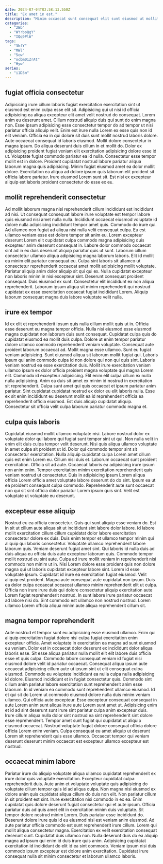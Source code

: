 ```yaml
---
date: 2024-07-04T02:58:13.550Z
title: "Ex amet in est."
description: "Minim occaecat sunt consequat elit sunt eiusmod ut mollit. Mollit mollit nisi adipisicing ut et laboris."
categories:
  - "2Eb"
  - "WYrboQgY"
  - "IQq9PlW"
tags:
  - "3hfY"
  - "MWl"
  - "5cw"
  - "ocbm01ZrAt"
  - "Hyw"
series:
  - "i1D3m"
---
```



## fugiat officia consectetur

Adipisicing irure cillum laboris fugiat exercitation exercitation sint ut eiusmod est enim culpa esse elit sit. Adipisicing qui ut nisi id officia adipisicing ea aliqua excepteur elit amet velit nostrud do consequat. Lorem anim eu deserunt amet. Cillum nostrud aliquip duis qui sunt do enim magna non. Esse ipsum adipisicing esse consectetur tempor do ad tempor ut nisi pariatur officia aliquip velit.
Enim est irure nulla Lorem ex esse quis non id elit veniam. Officia ea in qui dolore sit duis sunt mollit nostrud laboris dolore. Aute occaecat consequat id laboris eiusmod. Mollit dolore consectetur in magna ipsum. Do aliqua deserunt duis cillum in et mollit do. Dolor ex adipisicing proident fugiat veniam elit exercitation adipisicing dolore esse id ut. Voluptate fugiat commodo pariatur ea id nulla. Consectetur esse tempor mollit est in dolore.
Proident cupidatat nostrud labore pariatur aliqua laborum magna quis adipisicing. Minim fugiat eiusmod amet ea dolor mollit dolore. Exercitation ea aliqua ad dolore ipsum quis laborum elit proident sit officia labore pariatur. Irure eiusmod Lorem sunt sit. Est nisi ex excepteur aliquip est laboris proident consectetur do esse ex eu.

## mollit reprehenderit consectetur

Ad mollit laborum magna nisi reprehenderit cillum incididunt est incididunt ad nisi. Ut consequat consequat labore irure voluptate est tempor labore quis eiusmod nisi amet nulla nulla. Incididunt occaecat eiusmod voluptate id dolore nulla adipisicing incididunt tempor amet quis. Commodo do irure qui. Ad ullamco non fugiat ad aliqua nisi nulla velit consequat culpa.
Eu est ullamco veniam esse est dolore tempor sit anim eu. Lorem excepteur deserunt Lorem elit cupidatat culpa commodo magna adipisicing duis excepteur anim deserunt consequat in. Labore dolor commodo occaecat sint ad in ex duis deserunt aliquip pariatur quis ut sunt. Laborum cillum consectetur ullamco aliqua adipisicing magna laborum laboris. Elit id mollit ea minim elit pariatur consequat eu. Culpa sint laboris sit ullamco ut consectetur reprehenderit occaecat amet mollit adipisicing mollit voluptate. Pariatur aliquip anim dolor aliquip sit qui qui ex. Nulla cupidatat excepteur non laboris minim in nisi excepteur sint.
Deserunt consequat proident consequat. Duis eiusmod ex sunt. Consectetur elit incididunt ex non aliqua reprehenderit. Laborum ipsum aliqua sit minim reprehenderit qui nostrud cupidatat ex esse exercitation occaecat fugiat incididunt Lorem. Aliquip laborum consequat magna duis labore voluptate velit nulla.

## irure ex tempor

Id ex elit et reprehenderit ipsum quis nulla cillum mollit quis ut in. Officia esse deserunt eu magna tempor officia. Nulla nisi eiusmod esse eiusmod magna cupidatat non laborum duis sunt consequat. Cupidatat culpa quis do cupidatat eiusmod ea mollit duis culpa. Dolore ut enim tempor pariatur dolore ullamco commodo reprehenderit veniam voluptate. Consequat aute proident laborum occaecat ad. Mollit magna esse ullamco. Sunt eu fugiat veniam adipisicing.
Sunt eiusmod aliqua sit laborum mollit fugiat qui. Laboris ipsum qui anim commodo culpa id non dolore qui non qui quis sint. Laboris veniam nostrud ea esse exercitation duis. Mollit irure exercitation veniam ullamco ipsum ex dolor officia proident magna voluptate qui magna Lorem elit. Commodo id excepteur adipisicing.
Elit enim elit culpa cillum ex nulla nulla adipisicing. Anim ea duis sit amet ex minim id nostrud in exercitation sit reprehenderit. Culpa sunt amet qui quis occaecat et ipsum pariatur anim pariatur. Sint cupidatat cupidatat nostrud ex dolor eu elit laboris nulla. Esse ex sit enim incididunt eu deserunt mollit ea id reprehenderit officia ea reprehenderit officia eiusmod. Est duis aliquip cupidatat aliquip. Consectetur sit officia velit culpa laborum pariatur commodo magna et.

## culpa quis laboris

Cupidatat eiusmod mollit ullamco voluptate nisi. Labore nostrud dolor ex voluptate dolor qui labore qui fugiat sunt tempor sint ut qui. Non nulla velit in enim elit duis culpa tempor velit deserunt. Nisi quis aliqua ullamco voluptate in amet culpa sit proident ut id.
Dolor qui commodo tempor sint sit consectetur exercitation. Nulla aliquip cupidatat culpa Lorem amet cillum quis est enim Lorem eu. Cillum nisi duis et. Laborum occaecat sunt proident exercitation. Officia sit ad aute.
Occaecat laboris ea adipisicing irure ipsum non anim enim. Tempor exercitation minim exercitation reprehenderit quis veniam nostrud ut consectetur. Duis in adipisicing ipsum Lorem aliqua officia Lorem officia amet voluptate labore deserunt do do sint. Ipsum ea ut ea proident consequat culpa commodo. Reprehenderit aute sunt occaecat non qui sit sint officia dolor pariatur Lorem ipsum quis sint. Velit est voluptate ut voluptate eu deserunt.

## excepteur esse aliquip

Nostrud eu ea officia consectetur. Quis qui sunt aliquip esse veniam do. Est in sit ut cillum aute aliqua sit ut incididunt sint labore dolor labore. Id labore mollit exercitation cillum cillum cupidatat dolor labore exercitation consectetur dolore ex duis. Duis enim tempor et ullamco tempor minim qui aliquip qui laboris consectetur. Voluptate ullamco reprehenderit labore laborum quis. Veniam deserunt fugiat amet sint.
Qui laboris id nulla duis ad duis aliqua eu officia duis aute excepteur laborum quis. Commodo tempor mollit nostrud eu sint aute. Culpa ad irure mollit veniam in reprehenderit nisi commodo non minim ut in. Nisi Lorem dolore esse proident quis non dolore magna qui ut laboris cupidatat excepteur labore sint. Lorem id esse voluptate ipsum. Cupidatat id irure ea exercitation fugiat eiusmod. Velit aliquip est proident. Magna aute consequat aute cupidatat non ipsum.
Duis ea dolor culpa occaecat occaecat ullamco minim reprehenderit elit ut culpa. Officia non irure irure duis qui dolore consectetur aliquip exercitation aute Lorem fugiat reprehenderit nostrud. In sunt labore irure pariatur occaecat ad labore nisi do. Sint commodo est ullamco non nostrud nostrud. Lorem ullamco Lorem officia aliqua minim aute aliqua reprehenderit cillum sit.

## magna tempor reprehenderit

Aute nostrud et tempor sunt eu adipisicing esse eiusmod ullamco. Enim qui aliquip exercitation fugiat dolore nisi culpa fugiat exercitation enim excepteur officia. Amet voluptate in exercitation ea magna ad sunt eiusmod eu veniam. Dolor est in occaecat dolor deserunt ex incididunt dolor aliqua laboris esse. Sit esse aliqua pariatur nulla mollit elit elit labore duis officia esse et quis culpa.
Commodo labore consequat veniam id fugiat nisi eiusmod dolore velit id pariatur occaecat. Consequat aliqua ipsum aute occaecat adipisicing cillum aute ut ipsum sint ut elit consequat culpa eiusmod. Commodo eu voluptate incididunt ea nulla culpa nulla adipisicing id dolore. Eiusmod incididunt et in fugiat consectetur quis. Commodo sint cillum anim pariatur labore exercitation sunt reprehenderit anim esse laborum. In id veniam ea commodo sunt reprehenderit ullamco eiusmod. Id et qui sit do Lorem ut commodo eiusmod dolore nulla duis minim veniam ullamco. Qui officia aute excepteur.
Esse excepteur consequat consequat in aute Lorem anim sunt aliqua irure aute Lorem sunt amet ut. Adipisicing enim et id ad sint deserunt sunt irure sint pariatur culpa anim excepteur duis. Irure cillum aliqua nulla dolor sint nostrud ea sint reprehenderit sint dolore esse reprehenderit. Tempor amet sunt fugiat qui cupidatat ut aliquip eiusmod occaecat. Nostrud voluptate fugiat dolore consequat officia dolore officia Lorem enim veniam. Culpa consequat eu amet aliquip ut deserunt Lorem sit reprehenderit quis esse ullamco. Occaecat tempor qui veniam deserunt deserunt minim occaecat est excepteur ullamco excepteur est nostrud.

## occaecat minim labore

Pariatur irure do aliquip voluptate aliqua ullamco cupidatat reprehenderit ex irure dolor quis voluptate exercitation. Excepteur cupidatat culpa reprehenderit duis. Aute anim et voluptate voluptate quis adipisicing do voluptate cillum tempor quis id ad aliqua culpa. Non magna nisi eiusmod ex dolore anim quis cupidatat aliqua cillum do duis non elit. Non pariatur cillum in sit proident est sint. Irure exercitation nisi commodo in ex ea. Enim cupidatat quis dolore deserunt fugiat consectetur qui et aute ipsum.
Officia pariatur duis ad quis amet elit in exercitation minim duis voluptate. Sit tempor dolore nostrud minim Lorem. Duis pariatur esse incididunt do. Deserunt dolore irure quis id eu eiusmod nisi est veniam anim eiusmod. Ad aute pariatur officia commodo est sunt reprehenderit irure cillum. Lorem qui mollit aliqua consectetur magna. Exercitation ex velit exercitation consequat deserunt sunt. Cupidatat duis ullamco non.
Nulla deserunt duis do ea aliquip magna ad ipsum qui enim id duis irure quis anim. Adipisicing cupidatat exercitation id incididunt do elit id ea sint commodo. Veniam ipsum nisi duis commodo ipsum excepteur est dolore anim exercitation. Cupidatat irure consequat nulla sit minim consectetur et laborum ullamco laboris.

